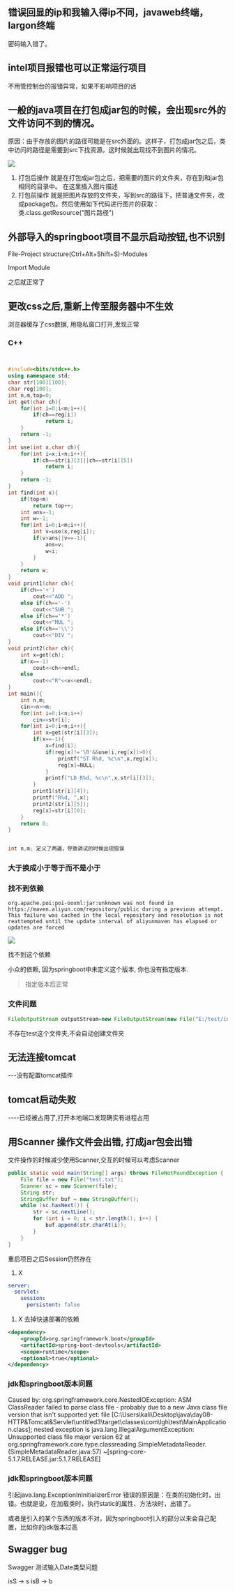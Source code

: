 ## 错误回显的ip和我输入得ip不同，javaweb终端，largon终端
密码输入错了。

## intel项目报错也可以正常运行项目
不用管控制台的报错异常，如果不影响项目的话


## 一般的java项目在打包成jar包的时候，会出现src外的文件访问不到的情况。
原因：由于存放的图片的路径可能是在src外面的。这样子，打包成jar包之后，类中访问的路径是需要到src下找资源。这时候就出现找不到图片的情况。


![](http://localhost/photobed/src_jar_test.png)


1. 打包后操作
就是在打包成jar包之后，把需要的图片的文件夹，存在到和jar包相同的目录中。
在这里插入图片描述
2. 打包前操作
就是把图片存放的文件夹，写到src的路径下，把普通文件夹，改成package包。然后使用如下代码进行图片的获取：
类.class.getResource("图片路径")


## 外部导入的springboot项目不显示启动按钮,也不识别
File-Project structure(Ctrl+Alt+Shift+S)-Modules

Import Module

之后就正常了

## 更改css之后,重新上传至服务器中不生效

浏览器缓存了css数据, 用隐私窗口打开,发现正常




### C++

```c++


#include<bits/stdc++.h>
using namespace std;
char str[100][100];
char reg[100];
int n,m,top=0;
int get(char ch){
	for(int i=0;i<m;i++){
		if(ch==reg[i])
			return i;
	}
	return -1;
}
int use(int x,char ch){
	for(int i=x;i<n;i++){
		if(ch==str[i][3]||ch==str[i][5])
			return i;
	}
	return -1;
}
int find(int x){
	if(top<m)
		return top++;
	int ans=-1;
	int w=-1;
	for(int i=0;i<m;i++){
		int v=use(x,reg[i]);
		if(v>ans||v==-1){
			ans=v;
			w=i;
		}
	}
	return w;
}
void print1(char ch){
	if(ch=='+')
		cout<<"ADD ";
	else if(ch=='-')
		cout<<"SUB ";
	else if(ch=='*')
		cout<<"MUL ";
	else if(ch=='\\')
		cout<<"DIV ";
}
void print2(char ch){
	int x=get(ch);
	if(x==-1)
		cout<<ch<<endl;
	else
		cout<<"R"<<x<<endl;
}
int main(){
	int n,m;
	cin>>n>>m;
	for(int i=0;i<n;i++)
		cin>>str[i];
	for(int i=0;i<n;i++){
		int x=get(str[i][3]);
		if(x==-1){
			x=find(i);
			if(reg[x]!='\0'&&use(i,reg[x])>0){
				printf("ST R%d, %c\n",x,reg[x]);
				reg[x]=NULL;
			}
			printf("LD R%d, %c\n",x,str[i][3]);
		}
		print1(str[i][4]);
		printf("R%d, ",x);
		print2(str[i][5]);
		reg[x]=str[i][0];
	}
	return 0;
}


int n,m; 定义了两遍，导致调试的时候出现错误


```





### 大于换成小于等于而不是小于






### 找不到依赖

```
org.apache.poi:poi-ooxml:jar:unknown was not found in https://maven.aliyun.com/repository/public during a previous attempt. This failure was cached in the local repository and resolution is not reattempted until the update interval of aliyunmaven has elapsed or updates are forced
```

![](http://leaweihou.site:1003/photobed/2024_03_13_23_32_42.png)

找不到这个依赖

小众的依赖, 因为springboot中未定义这个版本, 你也没有指定版本. 

> 指定版本后正常

 
### 文件问题

```java
FileOutputStream outputStream=new FileOutputStream(new File("E:/test/info.xlsx"));
```

不存在test这个文件夹,不会自动创建文件夹



## 无法连接tomcat
---没有配置tomcat插件

## tomcat启动失败 
----已经被占用了,打开本地端口发现确实有进程占用


## 用Scanner 操作文件会出错, 打成jar包会出错

文件操作的时候减少使用Scanner,交互的时候可以考虑Scanner


```java
public static void main(String[] args) throws FileNotFoundException {  
    File file = new File("test.txt");  
    Scanner sc = new Scanner(file);  
    String str;  
    StringBuffer buf = new StringBuffer();  
    while (sc.hasNext()) {  
        str = sc.nextLine();  
        for (int i = 0; i < str.length(); i++) {  
            buf.append(str.charAt(i));  
        }  
    }  
}
```





重启项目之后Session仍然存在

1. X
```yml
server:
  servlet:
    session:
      persistent: false
```
1. X
去掉快速部署的依赖
```xml
<dependency>
    <groupId>org.springframework.boot</groupId>
    <artifactId>spring-boot-devtools</artifactId>
    <scope>runtime</scope>
    <optional>true</optional>
</dependency>
```


### jdk和springboot版本问题

Caused by: org.springframework.core.NestedIOException: ASM ClassReader failed to parse class file - probably due to a new Java class file version that isn't supported yet: file [C:\Users\kali\Desktop\java\day08-HTTP&Tomcat&Servlet\untitled3\target\classes\com\lgh\test\MainApplication.class]; nested exception is java.lang.IllegalArgumentException: Unsupported class file major version 62
	at org.springframework.core.type.classreading.SimpleMetadataReader.<init>(SimpleMetadataReader.java:57) ~[spring-core-5.1.7.RELEASE.jar:5.1.7.RELEASE]



### jdk和springboot版本问题

引起java.lang.ExceptionInInitializerError 错误的原因是：在类的初始化时，出错。也就是说，在加载类时，执行static的属性、方法块时，出错了。

或者是引入的某个东西的版本不对，因为springboot引入的部分以来会自己配置，比如你的jdk版本过高








## Swagger bug

Swagger 测试输入Date类型问题

isS -> s 
isB -> b







